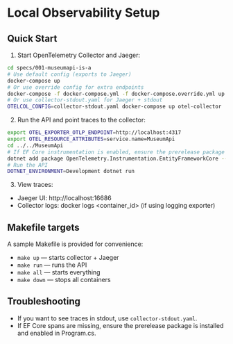 # Local Observability Setup

## Quick Start

1. Start OpenTelemetry Collector and Jaeger:

```bash
cd specs/001-museumapi-is-a
# Use default config (exports to Jaeger)
docker-compose up
# Or use override config for extra endpoints
docker-compose -f docker-compose.yml -f docker-compose.override.yml up
# Or use collector-stdout.yaml for Jaeger + stdout
OTELCOL_CONFIG=collector-stdout.yaml docker-compose up otel-collector
```

2. Run the API and point traces to the collector:

```bash
export OTEL_EXPORTER_OTLP_ENDPOINT=http://localhost:4317
export OTEL_RESOURCE_ATTRIBUTES=service.name=MuseumApi
cd ../../MuseumApi
# If EF Core instrumentation is enabled, ensure the prerelease package is installed:
dotnet add package OpenTelemetry.Instrumentation.EntityFrameworkCore --prerelease
# Run the API
DOTNET_ENVIRONMENT=Development dotnet run
```

3. View traces:
- Jaeger UI: http://localhost:16686
- Collector logs: docker logs <container_id> (if using logging exporter)

## Makefile targets

A sample Makefile is provided for convenience:

- `make up` — starts collector + Jaeger
- `make run` — runs the API
- `make all` — starts everything
- `make down` — stops all containers

## Troubleshooting
- If you want to see traces in stdout, use `collector-stdout.yaml`.
- If EF Core spans are missing, ensure the prerelease package is installed and enabled in Program.cs.
